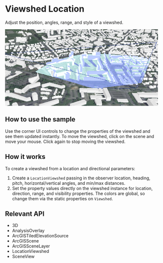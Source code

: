 # Viewshed Location

Adjust the position, angles, range, and style of a viewshed.

![](ViewshedLocation.png)

## How to use the sample

Use the corner UI controls to change the properties of the viewshed and see them updated instantly. To move the viewshed, click on the scene and move your mouse. Click again to stop moving the viewshed.

## How it works

To create a viewshed from a location and directional parameters:

1.  Create a `LocationViewshed` passing in the observer location, heading, pitch, horizontal/vertical angles, and min/max distances.
2.  Set the property values directly on the viewshed instance for location, direction, range, and visibility properties. The colors are global, so change them via the static properties on `Viewshed`.

## Relevant API

*   3D
*   AnalysisOverlay
*   ArcGISTiledElevationSource
*   ArcGISScene
*   ArcGISSceneLayer
*   LocationViewshed
*   SceneView